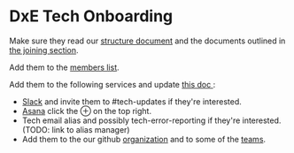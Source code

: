 # DxE Tech Onboarding

Make sure they read our [structure document](https://github.com/directactioneverywhere/notes/blob/master/tech.md) and the documents outlined in [the joining section](https://github.com/directactioneverywhere/notes/blob/master/tech.md#joining).

Add them to the [members list](https://github.com/directactioneverywhere/notes/blob/master/members.md).

Add them to the following services and update [this doc ](https://docs.google.com/spreadsheets/d/1QEhVmOMG6GIxJMCHKP7ZnwuhGJdUtdNcI6-DIXvVxi0/edit?usp=drive_web):
 - [Slack](https://dxe.slack.com/admin/invites) and invite them to #tech-updates if they're interested.
 - [Asana](https://app.asana.com/0/74091049924336/list) click the ⊕ on the top right.
 - Tech email alias and possibly tech-error-reporting if they're interested. (TODO: link to alias manager)
 - Add them to the our github [organization](https://github.com/orgs/directactioneverywhere/people) and to some of the [teams](https://github.com/orgs/directactioneverywhere/teams).
